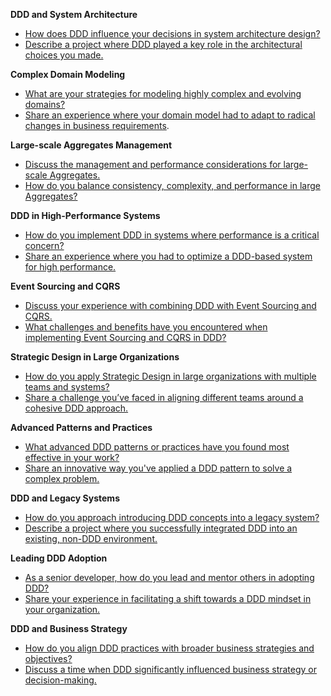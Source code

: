 **DDD and System Architecture**
- [How does DDD influence your decisions in system architecture design?](senior/ddd-influence-system-architecture-design.md)
- [Describe a project where DDD played a key role in the architectural choices you made.](senior/project-role-ddd-architectural-choices.md)

**Complex Domain Modeling**
- [What are your strategies for modeling highly complex and evolving domains?](senior/strategies-modeling-complex-evolving-domains.md)
- [Share an experience where your domain model had to adapt to radical changes in business requirements](senior/adapting-domain-model-to-business-requirement-changes.md).

**Large-scale Aggregates Management**
- [Discuss the management and performance considerations for large-scale Aggregates.](senior/managing-performance-large-scale-aggregates.md)
- [How do you balance consistency, complexity, and performance in large Aggregates?](senior/balancing-consistency-complexity-performance-aggregates.md)

**DDD in High-Performance Systems**
- [How do you implement DDD in systems where performance is a critical concern?](senior/implementing-ddd-in-high-performance-systems.md)
- [Share an experience where you had to optimize a DDD-based system for high performance.](senior/optimizing-ddd-system-for-high-performance-experience.md)

**Event Sourcing and CQRS**
- [Discuss your experience with combining DDD with Event Sourcing and CQRS.](senior/combining-ddd-event-sourcing-cqrs-experience.md)
- [What challenges and benefits have you encountered when implementing Event Sourcing and CQRS in DDD?](senior/challenges-benefits-event-sourcing-cqrs-ddd.md)

**Strategic Design in Large Organizations**
- [How do you apply Strategic Design in large organizations with multiple teams and systems?](senior/applying-strategic-design-large-organizations.md)
- [Share a challenge you’ve faced in aligning different teams around a cohesive DDD approach.](senior/aligning-teams-cohesive-ddd-approach-challenge.md)

**Advanced Patterns and Practices**
- [What advanced DDD patterns or practices have you found most effective in your work?](senior/effective-advanced-ddd-patterns-practices.md)
- [Share an innovative way you've applied a DDD pattern to solve a complex problem.](senior/innovative-application-ddd-pattern-complex-problem.md)

**DDD and Legacy Systems**
- [How do you approach introducing DDD concepts into a legacy system?](senior/introducing-ddd-concepts-into-legacy-system.md)
- [Describe a project where you successfully integrated DDD into an existing, non-DDD environment.](senior/integrating-ddd-in-existing-non-ddd-environment.md)

**Leading DDD Adoption**
- [As a senior developer, how do you lead and mentor others in adopting DDD?](senior/leading-mentoring-ddd-adoption-senior-developer.md)
- [Share your experience in facilitating a shift towards a DDD mindset in your organization.](senior/facilitating-shift-towards-ddd-mindset.md)

**DDD and Business Strategy**
- [How do you align DDD practices with broader business strategies and objectives?](senior/aligning-ddd-practices-business-strategies.md)
- [Discuss a time when DDD significantly influenced business strategy or decision-making.](senior/ddd-influence-on-business-strategy-decision-making.md)
